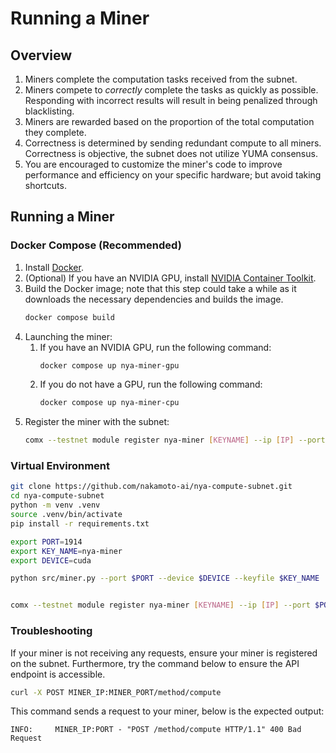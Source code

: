# Running a Miner

## Overview

1. Miners complete the computation tasks received from the subnet.
2. Miners compete to *correctly* complete the tasks as quickly as possible. Responding with incorrect results will result in being penalized through blacklisting.
3. Miners are rewarded based on the proportion of the total computation they complete.
4. Correctness is determined by sending redundant compute to all miners. Correctness is objective, the subnet does not utilize YUMA consensus.
5. You are encouraged to customize the miner's code to improve performance and efficiency on your specific hardware; but avoid taking shortcuts. 




## Running a Miner <a name="miner" />

### Docker Compose (Recommended)

1. Install [Docker](https://docs.docker.com/engine/install/).
2. (Optional) If you have an NVIDIA GPU, install [NVIDIA Container Toolkit](https://docs.nvidia.com/datacenter/cloud-native/container-toolkit/install-guide.html#docker).
3. Build the Docker image; note that this step could take a while as it downloads the necessary dependencies and builds the image.
    ```bash
    docker compose build
    ```
4. Launching the miner:
   1. If you have an NVIDIA GPU, run the following command:
        ```bash
        docker compose up nya-miner-gpu
        ```
   2. If you do not have a GPU, run the following command:
       ```bash
       docker compose up nya-miner-cpu
       ```
5. Register the miner with the subnet:
    ```bash
    comx --testnet module register nya-miner [KEYNAME] --ip [IP] --port 9910 --netuid 23
    ```

### Virtual Environment

```bash
git clone https://github.com/nakamoto-ai/nya-compute-subnet.git
cd nya-compute-subnet
python -m venv .venv
source .venv/bin/activate
pip install -r requirements.txt

export PORT=1914 
export KEY_NAME=nya-miner 
export DEVICE=cuda 

python src/miner.py --port $PORT --device $DEVICE --keyfile $KEY_NAME


comx --testnet module register nya-miner [KEYNAME] --ip [IP] --port $PORT --netuid 23

```

### Troubleshooting

If your miner is not receiving any requests, ensure your miner is registered on the subnet. Furthermore, try the command below to ensure the API endpoint is accessible. 

```bash
curl -X POST MINER_IP:MINER_PORT/method/compute
```
This command sends a request to your miner, below is the expected output:
```angular2html
INFO:     MINER_IP:PORT - "POST /method/compute HTTP/1.1" 400 Bad Request
```
